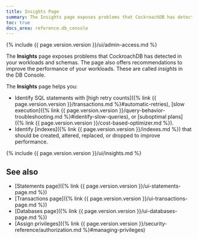 ```yaml
---
title: Insights Page
summary: The Insights page exposes problems that CockroachDB has detected in your workloads and schemas.
toc: true
docs_area: reference.db_console
---
```


{% include {{ page.version.version }}/ui/admin-access.md %}

The **Insights** page exposes problems that CockroachDB has detected in your workloads and schemas. The page also offers recommendations to improve the performance of your workloads. These are called *insights* in the DB Console.

The **Insights** page helps you:

- Identify SQL statements with [high retry counts]({% link {{ page.version.version }}/transactions.md %}#automatic-retries), [slow execution]({% link {{ page.version.version }}/query-behavior-troubleshooting.md %}#identify-slow-queries), or [suboptimal plans]({% link {{ page.version.version }}/cost-based-optimizer.md %}).
- Identify [indexes]({% link {{ page.version.version }}/indexes.md %}) that should be created, altered, replaced, or dropped to improve performance.

{% include {{ page.version.version }}/ui/insights.md %}

## See also

- [Statements page]({% link {{ page.version.version }}/ui-statements-page.md %})
- [Transactions page]({% link {{ page.version.version }}/ui-transactions-page.md %})
- [Databases page]({% link {{ page.version.version }}/ui-databases-page.md %})
- [Assign privileges]({% link {{ page.version.version }}/security-reference/authorization.md %}#managing-privileges)
